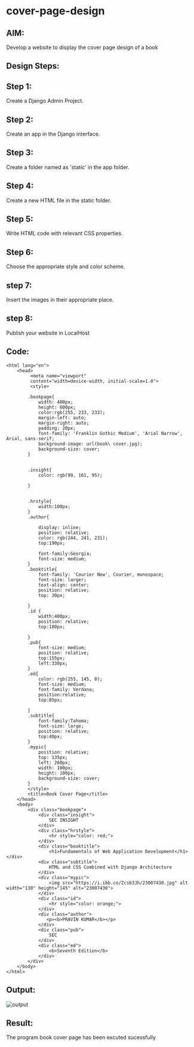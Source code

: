 # cover-page-design
## AIM:
Develop a website to display the cover page design of a book

## Design Steps:
## Step 1:
Create a Django Admin Project.
## Step 2:
Create an app in the Django interface.
## Step 3:
Create a folder named as 'static' in the app folder.
## Step 4:
Create a new HTML file in the static folder.
## Step 5:
Write HTML code with relevant CSS properties.
## Step 6:
Choose the appropriate style and color scheme.
## step 7:
Insert the images in their appropriate place.
## step 8:
Publish your website in LocalHost

## Code:
```<!DOCTYPE html>
<html lang="en">
    <head>
         <meta name="viewport" 
         content="width=device-width, initial-scale=1.0">
         <style>

        .bookpage{
            width: 400px;
            height: 600px;
            color:rgb(255, 233, 233);
            margin-left: auto;
            margin-right: auto;
            padding: 20px;
            font-family: 'Franklin Gothic Medium', 'Arial Narrow', Arial, sans-serif;
            background-image: url(book\ cover.jpg);
            background-size: cover;
        }
            

        .insight{
            color: rgb(99, 161, 95);

        }

        
        .hrstyle{
            width:100px;
        }
        .author{
        
            display: inline;
            position: relative;
            color: rgb(244, 241, 231);
            top:190px;
            
            font-family:Georgia;
            font-size: medium;
        }
        .booktitle{
            font-family: 'Courier New', Courier, monospace;
            font-size: larger;
            text-align: center;
            position: relative;
            top: 30px;
        
        }
        .id {
            width:400px;
            position: relative;
            top:180px;
            
        }
        .pub{
            font-size: medium;
            position: relative;
            top:155px;
            left:330px;
        }
        .ed{
            color: rgb(255, 145, 0);
            font-size: medium;
            font-family: Verdana;
            position:relative;
            top:85px;

        }
        .subtitle{
            font-family:Tahoma;
            font-size: large;
            position: relative;
            top:40px;
        }
        .mypic{
            position: relative;
            top: 135px;
            left: 260px;
            width: 100px;
            height: 100px;
            background-size: cover;
        }
        </style>
        <title>Book Cover Page</title>
    </head>
    <body>
        <div class="bookpage">
            <div class="insight">
                SEC INSIGHT
            </div>
            <div class="hrstyle">
                <hr style="color: red;">
            </div>
            <div class="booktitle">
                <h1>Fundamentals of Web Application Development</h1></div>
            <div class="subtitle">
                HTML and CSS Combined with Django Architecture
            </div>
            <div class="mypic">
                <img src="https://i.ibb.co/Zcsb3Jh/23007430.jpg" alt width="130" height="145" alt="23007430">
            </div>
            <div class="id">
                <hr style="color: orange;">
            </div>
            <div class="author">
               <p><b>PRAVIN KUMAR</b></p>
            </div>
            <div class="pub">
                SEC
            </div>
            <div class="ed">
                <b>Seventh Edition</b>
            </div>
        </div>
    </body>
</html>
```

## Output:
![output](https://github.com/RAVENPRAVIN/cover-page-design/assets/146820534/70a6bbbd-0722-48a9-baae-51d0e8e7512e)


## Result:
The program book cover page has been excuted sucessfully

